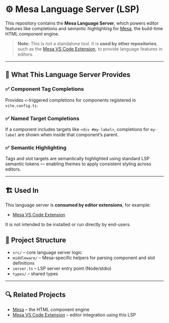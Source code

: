 # ⚙️ **Mesa Language Server (LSP)**

This repository contains the **Mesa Language Server**, which powers editor features like completions and semantic highlighting for [Mesa](https://github.com/octamap/mesa), the build-time HTML component engine.

> **Note:** This is not a standalone tool. It is **used by other repositories**, such as the [Mesa VS Code Extension](https://github.com/octamap/mesa-vs-code), to provide language features in editors.

---

## 🧠 What This Language Server Provides

### ✅ Component Tag Completions

Provides `<`-triggered completions for components registered in `vite.config.ts`.

### ✅ Named Target Completions

If a component includes targets like `<div #my-label>`, completions for `my-label` are shown when inside that component’s parent.

### ✅ Semantic Highlighting

Tags and slot targets are semantically highlighted using standard LSP semantic tokens — enabling themes to apply consistent styling across editors.

---

## 🏗️ Used In

This language server is **consumed by editor extensions**, for example:

* [Mesa VS Code Extension](https://github.com/octamap/mesa-vs-code)

It is not intended to be installed or run directly by end-users.

## 📁 Project Structure

* `src/` – core language server logic
* `middleware/` – Mesa-specific helpers for parsing component and slot definitions
* `server.ts` – LSP server entry point (Node/stdio)
* `types/` – shared types

---

## 🔍 Related Projects

* [Mesa](https://github.com/octamap/mesa) – the HTML component engine
* [Mesa VS Code Extension](https://github.com/octamap/mesa-vs-code) – editor integration using this LSP

